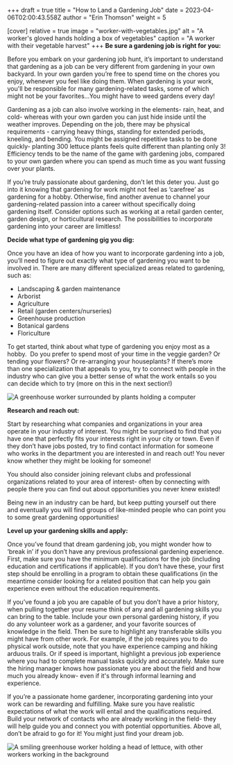 +++
draft = true
title = "How to Land a Gardening Job"
date = 2023-04-06T02:00:43.558Z
author = "Erin Thomson"
weight = 5

[cover]
relative = true
image = "worker-with-vegetables.jpg"
alt = "A worker's gloved hands holding a box of vegetables"
caption = "A worker with their vegetable harvest"
+++
**Be sure a gardening job is right for you:**

Before you embark on your gardening job hunt, it’s important to understand that gardening as a job can be very different from gardening in your own backyard. In your own garden you’re free to spend time on the chores you enjoy, whenever you feel like doing them. When gardening is your work, you'll be responsible for many gardening-related tasks, some of which might not be your favorites…You might have to weed gardens every day!

Gardening as a job can also involve working in the elements- rain, heat, and cold- whereas with your own garden you can just hide inside until the weather improves. Depending on the job, there may be physical requirements - carrying heavy things, standing for extended periods, kneeling, and bending. You might be assigned repetitive tasks to be done quickly- planting 300 lettuce plants feels quite different than planting only 3! Efficiency tends to be the name of the game with gardening jobs, compared to your own garden where you can spend as much time as you want fussing over your plants.

If you’re truly passionate about gardening, don’t let this deter you. Just go into it knowing that gardening for work might not feel as ‘carefree’ as gardening for a hobby. Otherwise, find another avenue to channel your gardening-related passion into a career without specifically doing gardening itself. Consider options such as working at a retail garden center, garden design, or horticultural research. The possibilities to incorporate gardening into your career are limitless!



**Decide what type of gardening gig you dig:**

Once you have an idea of how you want to incorporate gardening into a job, you’ll need to figure out exactly what type of gardening you want to be involved in. There are many different specialized areas related to gardening, such as:

* Landscaping & garden maintenance
* Arborist
* Agriculture
* Retail (garden centers/nurseries)
* Greenhouse production
* Botanical gardens
* Floriculture

To get started, think about what type of gardening you enjoy most as a hobby.  Do you prefer to spend most of your time in the veggie garden? Or tending your flowers? Or re-arranging your houseplants? If there’s more than one specialization that appeals to you, try to connect with people in the industry who can give you a better sense of what the work entails so you can decide which to try (more on this in the next section!)

![A greenhouse worker surrounded by plants holding a computer](greenhouse-computer.jpg)

**Research and reach out:**

Start by researching what companies and organizations in your area operate in your industry of interest. You might be surprised to find that you have one that perfectly fits your interests right in your city or town. Even if they don’t have jobs posted, try to find contact information for someone who works in the department you are interested in and reach out! You never know whether they might be looking for someone!

You should also consider joining relevant clubs and professional organizations related to your area of interest- often by connecting with people there you can find out about opportunities you never knew existed!

Being new in an industry can be hard, but keep putting yourself out there and eventually you will find groups of like-minded people who can point you to some great gardening opportunities!



**Level up your gardening skills and apply:**

Once you’ve found that dream gardening job, you might wonder how to ‘break in’ if you don’t have any previous professional gardening experience. First, make sure you have the minimum qualifications for the job (including education and certifications if applicable). If you don’t have these, your first step should be enrolling in a program to obtain these qualifications (in the meantime consider looking for a related position that can help you gain experience even without the education requirements.

If you’ve found a job you are capable of but you don’t have a prior history, when pulling together your resume think of any and all gardening skills you can bring to the table. Include your own personal gardening history, if you do any volunteer work as a gardener, and your favorite sources of knowledge in the field. Then be sure to highlight any transferable skills you might have from other work. For example, if the job requires you to do physical work outside, note that you have experience camping and hiking arduous trails. Or if speed is important, highlight a previous job experience where you had to complete manual tasks quickly and accurately. Make sure the hiring manager knows how passionate you are about the field and how much you already know- even if it's through informal learning and experience.

If you’re a passionate home gardener, incorporating gardening into your work can be rewarding and fulfilling. Make sure you have realistic expectations of what the work will entail and the qualifications required. Build your network of contacts who are already working in the field- they will help guide you and connect you with potential opportunities. Above all, don’t be afraid to go for it! You might just find your dream job.

![A smiling greenhouse worker holding a head of lettuce, with other workers working in the background](worker-with-lettuce.jpg)